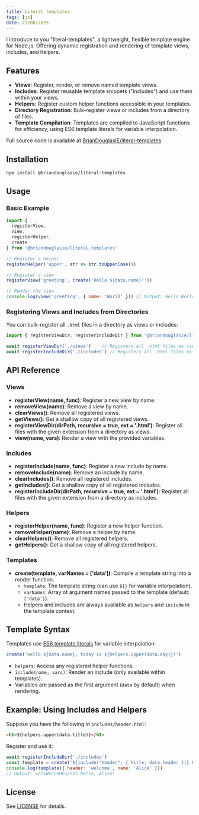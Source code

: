 ```yaml
---
title: Literal templates
tags: [js]
date: 21/08/2025
---
```


I introduce to you "literal-templates", a lightweight, flexible template engine for Node.js. 
Offering dynamic registration and rendering of template views, includes, and helpers.

<!-- more -->

## Features

- **Views**: Register, render, or remove named template views.
- **Includes**: Register reusable template snippets ("includes") and use them within your views.
- **Helpers**: Register custom helper functions accessible in your templates.
- **Directory Registration**: Bulk-register views or includes from a directory of files.
- **Template Compilation**: Templates are compiled to JavaScript functions for efficiency, using ES6 template literals for variable interpolation.

<magpie-trinket>Full source code is available at [BrianDouglasIE/literal-templates](https://github.com/BrianDouglasIE/literal-templates/tree/master)</magpie-trinket>

## Installation

```bash
npm install @briandouglasie/literal-templates
```

## Usage

### Basic Example

```js
import {
  registerView,
  view,
  registerHelper,
  create
} from '@briandouglasie/literal-templates'

// Register a helper
registerHelper('upper', str => str.toUpperCase())

// Register a view
registerView('greeting', create('Hello ${data.name}!'))

// Render the view
console.log(view('greeting', { name: 'World' })) // Output: Hello World!
```

### Registering Views and Includes from Directories

You can bulk-register all `.html` files in a directory as views or includes:

```js
import { registerViewDir, registerIncludeDir } from '@briandouglasie/literal-templates'

await registerViewDir('./views')    // Registers all .html files as views
await registerIncludeDir('./includes') // Registers all .html files as includes
```

## API Reference

### Views

- **registerView(name, func)**: Register a new view by name.
- **removeView(name)**: Remove a view by name.
- **clearViews()**: Remove all registered views.
- **getViews()**: Get a shallow copy of all registered views.
- **registerViewDir(dirPath, recursive = true, ext = '.html')**: Register all files with the given extension from a directory as views.
- **view(name, vars)**: Render a view with the provided variables.

### Includes

- **registerInclude(name, func)**: Register a new include by name.
- **removeInclude(name)**: Remove an include by name.
- **clearIncludes()**: Remove all registered includes.
- **getIncludes()**: Get a shallow copy of all registered includes.
- **registerIncludeDir(dirPath, recursive = true, ext = '.html')**: Register all files with the given extension from a directory as includes.

### Helpers

- **registerHelper(name, func)**: Register a new helper function.
- **removeHelper(name)**: Remove a helper by name.
- **clearHelpers()**: Remove all registered helpers.
- **getHelpers()**: Get a shallow copy of all registered helpers.

### Templates

- **create(template, varNames = ['data'])**: Compile a template string into a render function.
    - `template`: The template string (can use `${}` for variable interpolation).
    - `varNames`: Array of argument names passed to the template (default: `['data']`).
    - Helpers and includes are always available as `helpers` and `include` in the template context.

## Template Syntax

Templates use [ES6 template literals](https://developer.mozilla.org/en-US/docs/Web/JavaScript/Reference/Template_literals) for variable interpolation:

```js
create('Hello ${data.name}, today is ${helpers.upper(data.day)}!')
```

- `helpers`: Access any registered helper functions.
- `include(name, vars)`: Render an include (only available within templates).
- Variables are passed as the first argument (`data` by default) when rendering.

## Example: Using Includes and Helpers

Suppose you have the following in `includes/header.html`:

```html
<h1>${helpers.upper(data.title)}</h1>
```

Register and use it:

```js
await registerIncludeDir('./includes')
const template = create('${include("header", { title: data.header })} Hello, ${data.name}!')
console.log(template({ header: 'welcome', name: 'Alice' }))
// Output: <h1>WELCOME</h1> Hello, Alice!
```

## License

See [LICENSE](./LICENSE) for details.
